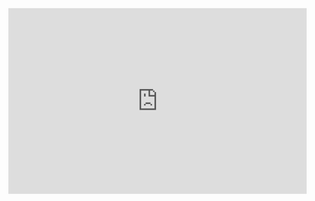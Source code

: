 <iframe title="Project1" width="600" height="373.5" src="https://app.powerbi.com/view?r=eyJrIjoiMzFlM2VlOWMtMDAyZC00MTc1LTk2OWItNDAxMzE4OWQ5NDA5IiwidCI6IjM4ZjYyOTI2LTc1NTktNGFlZi04NGFlLWNiNWUxNzI0MDZmYiJ9" frameborder="0" allowFullScreen="true"></iframe>
